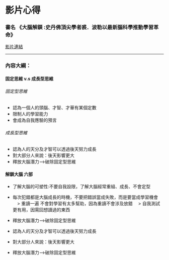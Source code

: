 # 影片心得
### 書名 《大腦解鎖 :史丹佛頂尖學者裘．波勒以最新腦科學推動學習革命》
[影片連結](https://www.youtube.com/watch?v=DgbSc6Ys710)

---

### 內容大綱：

#### 固定思維 v.s 成長型思維

###### 固定型思維
* 認為一個人的頭腦、才智、才華有某個定數
* 限制人的學習能力
* 會成為自我應驗的預言

###### 成長型思維
* 認為人的天分及才智可以透過後天努力成長
* 對大部分人來說：後天影響更大
* 釋放大腦潛力-->破除固定型思維

#### 解鎖大腦 六部
* 了解大腦的可塑性:不要自我設限，了解大腦經常重組、成長、不會定型

* 每次犯錯都是大腦成長的時機，不要把錯誤當成失敗，而是要當成學習機會
　> 重讀一遍 不會對學習有太多幫助，因為重讀不會涉及放錯
　> 自我測試更有用，因需回想讀過的東西

* 釋放大腦潛力-->破除固定型思維
* 認為人的天分及才智可以透過後天努力成長
* 對大部分人來說：後天影響更大
* 釋放大腦潛力-->破除固定型思維